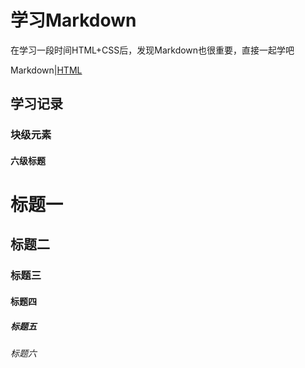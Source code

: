 # 学习Markdown

在学习一段时间HTML+CSS后，发现Markdown也很重要，直接一起学吧

Markdown|[HTML](README.md)

## 学习记录

### 块级元素

#### 六级标题
# 标题一
## 标题二
### 标题三
#### 标题四
##### 标题五
###### 标题六

